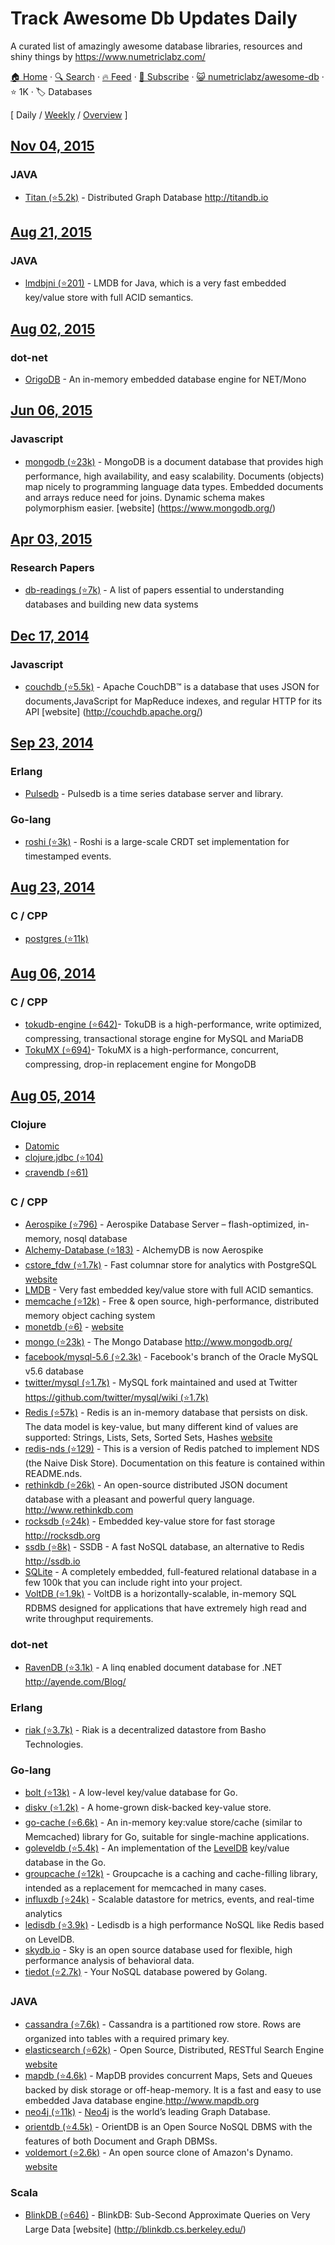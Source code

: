 # Track Awesome Db Updates Daily

A curated list of amazingly awesome database libraries, resources and shiny things by https://www.numetriclabz.com/

[🏠 Home](/README.md) · [🔍 Search](https://test.trackawesomelist.com/search/) · [🔥 Feed](https://test.trackawesomelist.com/numetriclabz/awesome-db/feed.xml) · [📮 Subscribe](https://trackawesomelist.us17.list-manage.com/subscribe?u=d2f0117aa829c83a63ec63c2f&id=36a103854c) · [😺 numetriclabz/awesome-db](https://github.com/numetriclabz/awesome-db/blob/master/README.md) · ⭐ 1K · 🏷️ Databases

[ Daily / [Weekly](/content/numetriclabz/awesome-db/week/README.md) / [Overview](/content/numetriclabz/awesome-db/readme/README.md) ]



## [Nov 04, 2015](/content/2015/11/04/README.md)

### JAVA

*   [Titan (⭐5.2k)](https://github.com/thinkaurelius/titan) - Distributed Graph Database <http://titandb.io>

## [Aug 21, 2015](/content/2015/08/21/README.md)

### JAVA

*   [lmdbjni (⭐201)](https://github.com/deephacks/lmdbjni) - LMDB for Java, which is a very fast embedded key/value store with full ACID semantics.

## [Aug 02, 2015](/content/2015/08/02/README.md)

### dot-net

*   [OrigoDB](http://dev.origodb.com) - An in-memory embedded database engine for NET/Mono

## [Jun 06, 2015](/content/2015/06/06/README.md)

### Javascript

*   [mongodb (⭐23k)](https://github.com/mongodb/mongo) - MongoDB is a document database that provides high performance, high availability, and easy scalability. Documents (objects) map nicely to programming language data types. Embedded documents and arrays reduce need for joins. Dynamic schema makes polymorphism easier. \[website] (<https://www.mongodb.org/>)

## [Apr 03, 2015](/content/2015/04/03/README.md)

### Research Papers

*   [db-readings (⭐7k)](https://github.com/rxin/db-readings) - A list of papers essential to understanding databases and building new data systems

## [Dec 17, 2014](/content/2014/12/17/README.md)

### Javascript

*   [couchdb (⭐5.5k)](https://github.com/apache/couchdb) - Apache CouchDB™ is a database that uses JSON for documents,JavaScript for MapReduce indexes, and regular HTTP for its API \[website] (<http://couchdb.apache.org/>)

## [Sep 23, 2014](/content/2014/09/23/README.md)

### Erlang

*   [Pulsedb](http://pulsedb.io) - Pulsedb is a time series database server and library.

### Go-lang

*   [roshi (⭐3k)](https://github.com/soundcloud/roshi/) - Roshi is a large-scale CRDT set implementation for timestamped events.

## [Aug 23, 2014](/content/2014/08/23/README.md)

### C / CPP

*   [postgres (⭐11k)](https://github.com/postgres/postgres)

## [Aug 06, 2014](/content/2014/08/06/README.md)

### C / CPP

*   [tokudb-engine (⭐642)](https://github.com/Tokutek/tokudb-engine)- TokuDB is a high-performance, write optimized, compressing, transactional storage engine for MySQL and MariaDB
*   [TokuMX (⭐694)](https://github.com/Tokutek/mongo)- TokuMX is a high-performance, concurrent, compressing, drop-in replacement engine for MongoDB

## [Aug 05, 2014](/content/2014/08/05/README.md)

### Clojure

*   [Datomic](http://www.datomic.com/)
*   [clojure.jdbc (⭐104)](https://github.com/niwibe/clojure.jdbc)
*   [cravendb (⭐61)](https://github.com/robashton/cravendb)

### C / CPP

*   [Aerospike (⭐796)](https://github.com/aerospike/aerospike-server) - Aerospike Database Server – flash-optimized, in-memory, nosql database
*   [Alchemy-Database (⭐183)](https://github.com/JakSprats/Alchemy-Database) - AlchemyDB is now Aerospike
*   [cstore\_fdw (⭐1.7k)](https://github.com/citusdata/cstore_fdw) - Fast columnar store for analytics with PostgreSQL [website](http://citusdata.github.io/cstore_fdw/)
*   [LMDB](http://symas.com/mdb/) - Very fast embedded key/value store with full ACID semantics.
*   [memcache (⭐12k)](https://github.com/memcached/memcached) - Free & open source, high-performance, distributed memory object caching system
*   [monetdb (⭐6)](https://github.com/snaga/monetdb) - [website](https://www.monetdb.org/)
*   [mongo (⭐23k)](https://github.com/mongodb/mongo) - The Mongo Database <http://www.mongodb.org/>
*   [facebook/mysql-5.6 (⭐2.3k)](https://github.com/facebook/mysql-5.6) - Facebook's branch of the Oracle MySQL v5.6 database
*   [twitter/mysql (⭐1.7k)](https://github.com/twitter/mysql) - MySQL fork maintained and used at Twitter [https://github.com/twitter/mysql/wiki (⭐1.7k)](https://github.com/twitter/mysql/wiki)
*   [Redis (⭐57k)](https://github.com/antirez/redis) - Redis is an in-memory database that persists on disk. The data model is key-value, but many different kind of values are supported: Strings, Lists, Sets, Sorted Sets, Hashes [website](http://redis.io)
*   [redis-nds (⭐129)](https://github.com/mpalmer/redis/tree/nds-2.6) - This is a version of Redis patched to implement NDS (the Naive Disk Store). Documentation on this feature is contained within README.nds.
*   [rethinkdb (⭐26k)](https://github.com/rethinkdb/rethinkdb) - An open-source distributed JSON document database with a pleasant and powerful query language. <http://www.rethinkdb.com>
*   [rocksdb (⭐24k)](https://github.com/facebook/rocksdb) - Embedded key-value store for fast storage <http://rocksdb.org>
*   [ssdb (⭐8k)](https://github.com/ideawu/ssdb) - SSDB - A fast NoSQL database, an alternative to Redis <http://ssdb.io>
*   [SQLite](http://www.sqlite.org/) - A completely embedded, full-featured relational database in a few 100k that you can include right into your project.
*   [VoltDB (⭐1.9k)](https://github.com/VoltDB/voltdb/) - VoltDB is a horizontally-scalable, in-memory SQL RDBMS designed for applications that have extremely high read and write throughput requirements.

### dot-net

*   [RavenDB (⭐3.1k)](https://github.com/ravendb/ravendb) - A linq enabled document database for .NET <http://ayende.com/Blog/>

### Erlang

*   [riak (⭐3.7k)](https://github.com/basho/riak) - Riak is a decentralized datastore from Basho Technologies.

### Go-lang

*   [bolt (⭐13k)](https://github.com/boltdb/bolt) - A low-level key/value database for Go.
*   [diskv (⭐1.2k)](https://github.com/peterbourgon/diskv) - A home-grown disk-backed key-value store.
*   [go-cache (⭐6.6k)](https://github.com/pmylund/go-cache) - An in-memory key:value store/cache (similar to Memcached) library for Go, suitable for single-machine applications.
*   [goleveldb (⭐5.4k)](https://github.com/syndtr/goleveldb) - An implementation of the [LevelDB](https://code.google.com/p/leveldb/) key/value database in the Go.
*   [groupcache (⭐12k)](https://github.com/golang/groupcache) - Groupcache is a caching and cache-filling library, intended as a replacement for memcached in many cases.
*   [influxdb (⭐24k)](https://github.com/influxdb/influxdb) - Scalable datastore for metrics, events, and real-time analytics
*   [ledisdb (⭐3.9k)](https://github.com/siddontang/ledisdb) - Ledisdb is a high performance NoSQL like Redis based on LevelDB.
*   [skydb.io](https://github.com/skydb/sky) - Sky is an open source database used for flexible, high performance analysis of behavioral data.
*   [tiedot (⭐2.7k)](https://github.com/HouzuoGuo/tiedot) - Your NoSQL database powered by Golang.

### JAVA

*   [cassandra (⭐7.6k)](https://github.com/apache/cassandra) - Cassandra is a partitioned row store. Rows are organized into tables with a required primary key.
*   [elasticsearch (⭐62k)](https://github.com/elasticsearch/elasticsearch) - Open Source, Distributed, RESTful Search Engine [website](http://elasticsearch.org)
*   [mapdb (⭐4.6k)](https://github.com/jankotek/MapDB) - MapDB provides concurrent Maps, Sets and Queues backed by disk storage or off-heap-memory. It is a fast and easy to use embedded Java database engine.<http://www.mapdb.org>
*   [neo4j (⭐11k)](https://github.com/neo4j/neo4j) - [Neo4j](http://neo4j.org) is the world’s leading Graph Database.
*   [orientdb (⭐4.5k)](https://github.com/orientechnologies/orientdb) - OrientDB is an Open Source NoSQL DBMS with the features of both Document and Graph DBMSs.
*   [voldemort (⭐2.6k)](https://github.com/voldemort/voldemort) - An open source clone of Amazon's Dynamo. [website](http://project-voldemort.com)

### Scala

*   [BlinkDB (⭐646)](https://github.com/sameeragarwal/blinkdb) - BlinkDB: Sub-Second Approximate Queries on Very Large Data \[website]	(<http://blinkdb.cs.berkeley.edu/>)